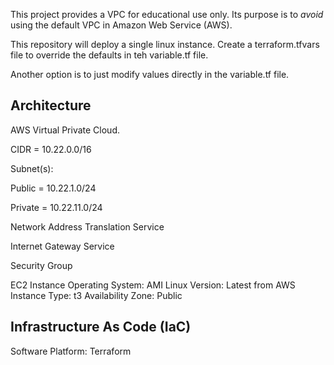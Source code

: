This project provides a VPC for educational use only. Its purpose is to *avoid* using the default VPC in Amazon Web Service (AWS).

This repository will deploy a single linux instance. Create a terraform.tfvars file to override the defaults in teh variable.tf file.

Another option is to just modify values directly in the variable.tf file.

## Architecture
AWS Virtual Private Cloud. 

CIDR = 10.22.0.0/16 

Subnet(s):  

Public = 10.22.1.0/24 

Private = 10.22.11.0/24 


Network Address Translation Service 

Internet Gateway Service

Security Group 


EC2 Instance
Operating System: AMI Linux
Version: Latest from AWS
Instance Type: t3
Availability Zone: Public

## Infrastructure As Code (IaC)
Software Platform: Terraform


